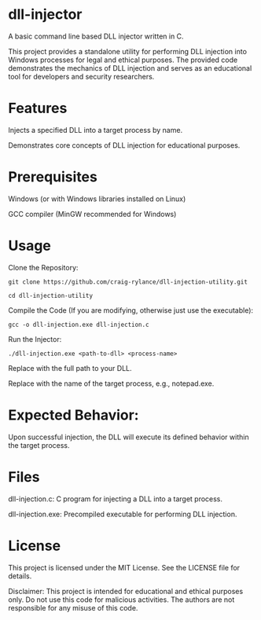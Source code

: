 # dll-injector
A basic command line based DLL injector written in C.


This project provides a standalone utility for performing DLL injection into Windows processes for legal and ethical purposes. The provided code demonstrates the mechanics of DLL injection and serves as an educational tool for developers and security researchers.

# Features

Injects a specified DLL into a target process by name.

Demonstrates core concepts of DLL injection for educational purposes.

# Prerequisites

Windows (or with Windows libraries installed on Linux)

GCC compiler (MinGW recommended for Windows)

# Usage

Clone the Repository:

```git clone https://github.com/craig-rylance/dll-injection-utility.git```  
  
```cd dll-injection-utility```

Compile the Code (If you are modifying, otherwise just use the executable):

```gcc -o dll-injection.exe dll-injection.c```

Run the Injector:

```./dll-injection.exe <path-to-dll> <process-name>```

Replace <path-to-dll> with the full path to your DLL.

Replace <process-name> with the name of the target process, e.g., notepad.exe.

# Expected Behavior:
Upon successful injection, the DLL will execute its defined behavior within the target process.

# Files

dll-injection.c: C program for injecting a DLL into a target process.

dll-injection.exe: Precompiled executable for performing DLL injection.

# License

This project is licensed under the MIT License. See the LICENSE file for details.

Disclaimer: This project is intended for educational and ethical purposes only. Do not use this code for malicious activities. The authors are not responsible for any misuse of this code.
